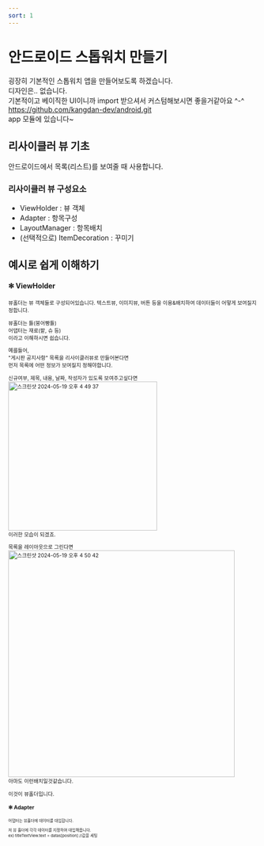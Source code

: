 ```yaml
---
sort: 1
---
```


# 안드로이드 스톱워치 만들기
굉장히 기본적인 스톱워치 앱을 만들어보도록 하겠습니다.   
디자인은.. 없습니다.     
기본적이고 베이직한 UI이니까 import 받으셔서 커스텀해보시면 좋을거같아요 ^-^   
https://github.com/kangdan-dev/android.git       
app 모듈에 있습니다~   




## 리사이클러 뷰 기초
안드로이드에서 목록(리스트)를 보여줄 때 사용합니다.

### 리사이클러 뷰 구성요소
- ViewHolder : 뷰 객체
- Adapter : 항목구성
- LayoutManager : 항목배치
- (선택적으로) ItemDecoration : 꾸미기    
              
          
            
## 예시로 쉽게 이해하기 
                  
#### ✻ ViewHolder
<span style="font-size:75%">
뷰홀더는 뷰 객체들로 구성되어있습니다.     
텍스트뷰, 이미지뷰, 버튼 등을 이용&배치하여 데이터들이 어떻게 보여질지 정합니다.    
     
뷰홀더는 틀(붕어빵틀)     
어댑터는 재료(팥, 슈 등)    
이라고 이해하시면 쉽습니다.     

예를들어,     
"게시판 공지사항" 목록을 리사이클러뷰로 만들어본다면    
먼저 목록에 어떤 정보가 보여질지 정해야합니다.    

신규여부, 제목, 내용, 날짜, 작성자가 있도록 보여주고싶다면    
<img width="301" alt="스크린샷 2024-05-19 오후 4 49 37" src="https://github.com/kangdan-dev/kangdan-dev.github.io/assets/17777689/c018b608-17ca-4bd8-ace4-3464a7686103">      
이러한 모습이 되겠죠. 

목록을 레이아웃으로 그린다면      
<img width="458" alt="스크린샷 2024-05-19 오후 4 50 42" src="https://github.com/kangdan-dev/kangdan-dev.github.io/assets/17777689/fed258da-f668-496c-8058-5db38fd21af2">      
아마도 이런배치일것같습니다.     

이것이 뷰홀더입니다.   </span>



                      
#### ✻ Adapter
<span style="font-size:75%">
어댑터는 뷰홀더에 데이터를 대입합니다.      
        
저 뷰 홀더에 각각 데이터를 지정하여 대입해줍니다.       
ex) titleTextView.text = datas[position]     //값을 세팅     
</span>




